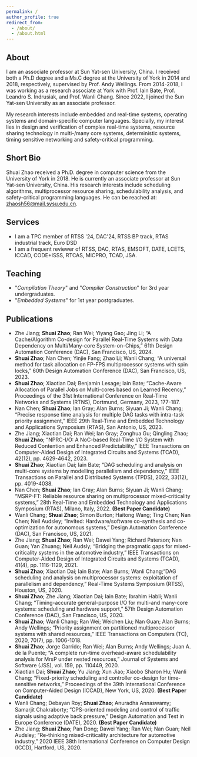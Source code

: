 ```yaml
---
permalink: /
author_profile: true
redirect_from: 
  - /about/
  - /about.html
---
```





About
------
I am an associate professor at Sun Yat-sen University, China. I received both a Ph.D degree and a Ms.C degree at the University of York in 2014 and 2018, respectively, supervised by Prof. Andy Wellings. From 2014-2018, I was working as a research associate at York with Prof. Iain Bate, Prof. Leandro S. Indrusiak, and Prof. Wanli Chang. Since 2022, I joined the Sun Yat-sen University as an associate professor. 

My research interests include embedded and real-time systems, operating systems and domain-specific computer languages. Specially, my interest lies in design and verification of complex real-time systems, resource sharing technology in multi-/many core systems, deterministic systems, timing sensitive networking and safety-critical programming.



Short Bio
------
Shuai Zhao received a Ph.D. degree in computer science from the University of York in 2018. He is currently an associate professor at Sun Yat-sen University, China. His research interests include scheduling algorithms, multiprocessor resource sharing, schedulability analysis, and safety-critical programming languages. He can be reached at: zhaosh56@mail.sysu.edu.cn.



Services
------
- I am a TPC member of RTSS '24, DAC'24, RTSS BP track, RTAS industrial track, Euro DSD
- I am a frequent reviewer of RTSS, DAC, RTAS, EMSOFT, DATE, LCETS, ICCAD, CODE+ISSS, RTCAS, MICPRO, TCAD, JSA.



## Teaching

- "*Compilation Theory*" and "*Compiler Construction*" for 3rd year undergraduates.
- "*Embedded Systems*" for 1st year postgraduates.



Publications
------

- Zhe Jiang; **Shuai Zhao**; Ran Wei; Yiyang Gao; Jing Li; “A Cache/Algorithm Co-design for Parallel Real-Time Systems with Data Dependency on Multi/Many-core System-on-Chips,” 61th Design Automation Conference (DAC), San Francisco, US, 2024.
- **Shuai Zhao**; Nan Chen; Yinjie Fang; Zhao Li; Wanli Chang; “A universal method for task allocation on FP-FPS multiprocessor systems with spin locks,” 60th Design Automation Conference (DAC), San Francisco, US, 2023.
- **Shuai Zhao**; Xiaotian Dai; Benjamin Lesage; Iain Bate; “Cache-Aware Allocation of Parallel Jobs on Multi-cores based on Learned Recency,” Proceedings of the 31st International Conference on Real-Time Networks and Systems (RTNS), Dortmund, Germany, 2023, 177-187. 
- Nan Chen; **Shuai Zhao**; Ian Gray; Alan Burns; Siyuan Ji; Wanli Chang; “Precise response time analysis for multiple DAG tasks with intra-task priority assignment,” IEEE 29th Real-Time and Embedded Technology and Applications Symposium (RTAS), San Antonio, US, 2023.
- Zhe Jiang; Xiaotian Dai; Ran Wei; Ian Gray; Zonghua Gu; Qingling Zhao; **Shuai Zhao**; “NPRC-I/O: A NoC-based Real-Time I/O System with Reduced Contention and Enhanced Predictability,” IEEE Transactions on Computer-Aided Design of Integrated Circuits and Systems (TCAD), 42(12), pp. 4629-4642, 2023.
- **Shuai Zhao**; Xiaotian Dai; Iain Bate; “DAG scheduling and analysis on multi-core systems by modelling parallelism and dependency,” IEEE Transactions on Parallel and Distributed Systems (TPDS), 2022, 33(12), pp. 4019-4038. 
- Nan Chen; **Shuai Zhao**; Ian Gray; Alan Burns; Siyuan Ji; Wanli Chang; “MSRP-FT: Reliable resource sharing on multiprocessor mixed-criticality systems,” 28th Real-Time and Embedded Technology and Applications Symposium (RTAS), Milano, Italy, 2022. **(Best Paper Candidate)**
- Wanli Chang; **Shuai Zhao**; Simon Burton; Haitong Wang; Ting Chen; Nan Chen; Neil Audsley; “Invited: Hardware/software co-synthesis and co-optimization for autonomous systems,” Design Automation Conference (DAC), San Francisco, US, 2021.
- Zhe Jiang; **Shuai Zhao**; Ran Wei; Dawei Yang; Richard Paterson; Nan Guan; Yan Zhuang; Neil Audsly; “Bridging the pragmatic gaps for mixed-criticality systems in the automotive industry,” IEEE Transactions on Computer-Aided Design of Integrated Circuits and Systems (TCAD), 41(4), pp. 1116-1129, 2021.
- **Shuai Zhao**; Xiaotian Dai; Iain Bate; Alan Burns; Wanli Chang;“DAG scheduling and analysis on multiprocessor systems: exploitation of parallelism and dependency,” Real-Time Systems Symposium (RTSS), Houston, US, 2020.
- **Shuai Zhao**; Zhe Jiang; Xiaotian Dai; Iain Bate; Ibrahim Habli; Wanli Chang; “Timing-accurate general-purpose I/O for multi-and many-core systems: scheduling and hardware support,” 57th Design Automation Conference (DAC), San Francisco, US, 2020.
- **Shuai Zhao**; Wanli Chang; Ran Wei; Weichen Liu; Nan Guan; Alan Burns; Andy Wellings; “Priority assignment on partitioned multiprocessor systems with shared resources,” IEEE Transactions on Computers (TC), 2020, 70(7), pp. 1006-1018.
- **Shuai Zhao**; Jorge Garrido; Ran Wei; Alan Burns; Andy Wellings; Juan A. de la Puente; “A complete run-time overhead-aware schedulability analysis for MrsP under nested resources,” Journal of Systems and Software (JSS), vol. 159, pp. 110449, 2020.
- Xiaotian Dai; **Shuai Zhao**; Yu Jiang; Xun Jiao; Xiaobo Sharon Hu; Wanli Chang; “Fixed-priority scheduling and controller co-design for time-sensitive networks,” Proceedings of the 39th International Conference on Computer-Aided Design (ICCAD), New York, US, 2020. **(Best Paper Candidate)**
- Wanli Chang; Debayan Roy; **Shuai Zhao**; Anuradha Annaswamy; Samarjit Chakraborty; “CPS-oriented modeling and control of traﬀic signals using adaptive back pressure,” Design Automation and Test in Europe Conference (DATE), 2020. **(Best Paper Candidate)**
- Zhe Jiang; **Shuai Zhao**; Pan Dong; Dawei Yang; Ran Wei; Nan Guan; Neil Audsley; “Re-thinking mixed-criticality architecture for automotive industry,” 2020 IEEE 38th International Conference on Computer Design (ICCD), Hartford, US, 2020.

